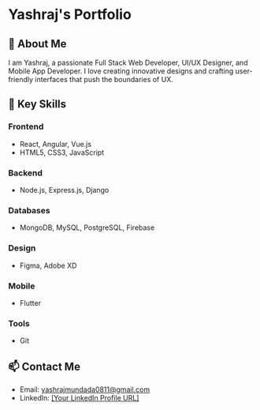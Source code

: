 # Yashraj's Portfolio

## 🚀 About Me

I am Yashraj, a passionate Full Stack Web Developer, UI/UX Designer, and Mobile App Developer. I love creating innovative designs and crafting user-friendly interfaces that push the boundaries of UX.

## 🔧 Key Skills

### Frontend
- React, Angular, Vue.js
- HTML5, CSS3, JavaScript

### Backend
- Node.js, Express.js, Django

### Databases
- MongoDB, MySQL, PostgreSQL, Firebase

### Design
- Figma, Adobe XD

### Mobile
- Flutter

### Tools
- Git

## 📫 Contact Me

- Email: yashrajmundada0811@gmail.com
- LinkedIn: [[Your LinkedIn Profile URL]](https://www.linkedin.com/in/yashrajmundada/)

